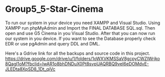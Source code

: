 # Group5_5-Star-Cinema
To run our system in your device you need XAMPP and Visual Studio.
Using XAMPP run phpMyAdmin and Import the FINAL DATABASE SQL.sql.
Then open and use G5 Cinema in you Visual Studio.
After that you can now run our system in you device.
If you want to see the Database properly check EDR or use pgAdmin and query DDL and DML.

Here's a Gdrive link for all the backups and source code in this project.
https://drive.google.com/drive/u/1/folders/1oWXVKMSSaV8gcpyCWZlWrjko8Qagl1oM?fbclid=IwAR1o8bhDNDuX0Pt8svpUAQRBQ9veI6eDOMdvE-JLEDta8XpSD8_1Dt_qiVc
